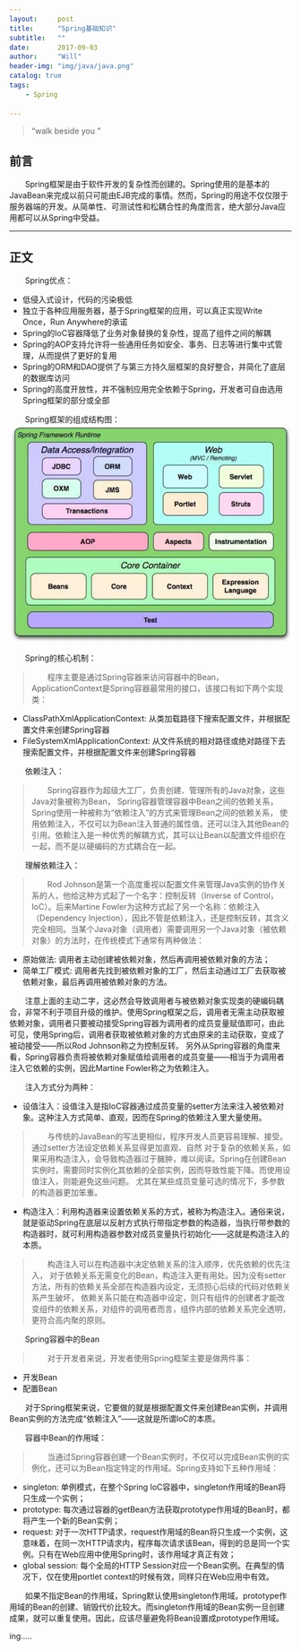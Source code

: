 ```yaml
---
layout:     post
title:      "Spring基础知识"
subtitle:   ""
date:       2017-09-03
author:     "Will"
header-img: "img/java/java.png"
catalog: true
tags:
    - Spring
    
---
```


> “walk beside you ”


## 前言

　　Spring框架是由于软件开发的复杂性而创建的。Spring使用的是基本的JavaBean来完成以前只可能由EJB完成的事情。然而，Spring的用途不仅仅限于服务器端的开发。从简单性、可测试性和松耦合性的角度而言，绝大部分Java应用都可以从Spring中受益。

---

## 正文

　　Spring优点：
   * 低侵入式设计，代码的污染极低
   * 独立于各种应用服务器，基于Spring框架的应用，可以真正实现Write Once，Run Anywhere的承诺
   * Spring的IoC容器降低了业务对象替换的复杂性，提高了组件之间的解耦
   * Spring的AOP支持允许将一些通用任务如安全、事务、日志等进行集中式管理，从而提供了更好的复用
   * Spring的ORM和DAO提供了与第三方持久层框架的良好整合，并简化了底层的数据库访问
   * Spring的高度开放性，并不强制应用完全依赖于Spring，开发者可自由选用Spring框架的部分或全部

　　Spring框架的组成结构图：![Spring框架的组成结构图](/img/spring/spring001.jpg)


　　Spring的核心机制：
>　　程序主要是通过Spring容器来访问容器中的Bean，ApplicationContext是Spring容器最常用的接口，该接口有如下两个实现类：
  * ClassPathXmlApplicationContext: 从类加载路径下搜索配置文件，并根据配置文件来创建Spring容器
  * FileSystemXmlApplicationContext: 从文件系统的相对路径或绝对路径下去搜索配置文件，并根据配置文件来创建Spring容器

　　依赖注入：
>　　Spring容器作为超级大工厂，负责创建、管理所有的Java对象，这些Java对象被称为Bean，
Spring容器管理容器中Bean之间的依赖关系，Spring使用一种被称为“依赖注入”的方式来管理Bean之间的依赖关系，
使用依赖注入，不仅可以为Bean注入普通的属性值，还可以注入其他Bean的引用。依赖注入是一种优秀的解耦方式，其可以让Bean以配置文件组织在一起，而不是以硬编码的方式耦合在一起。

　　理解依赖注入：

>　　Rod Johnson是第一个高度重视以配置文件来管理Java实例的协作关系的人，他给这种方式起了一个名字：控制反转（Inverse of Control，IoC）。后来Martine Fowler为这种方式起了另一个名称：依赖注入（Dependency Injection），因此不管是依赖注入，还是控制反转，其含义完全相同。当某个Java对象（调用者）需要调用另一个Java对象（被依赖对象）的方法时，在传统模式下通常有两种做法：
  * 原始做法: 调用者主动创建被依赖对象，然后再调用被依赖对象的方法；
  * 简单工厂模式: 调用者先找到被依赖对象的工厂，然后主动通过工厂去获取被依赖对象，最后再调用被依赖对象的方法。

　　注意上面的主动二字，这必然会导致调用者与被依赖对象实现类的硬编码耦合，非常不利于项目升级的维护。使用Spring框架之后，调用者无需主动获取被依赖对象，调用者只要被动接受Spring容器为调用者的成员变量赋值即可，由此可见，使用Spring后，调用者获取被依赖对象的方式由原来的主动获取，变成了被动接受——所以Rod Johnson称之为控制反转。
另外从Spring容器的角度来看，Spring容器负责将被依赖对象赋值给调用者的成员变量——相当于为调用者注入它依赖的实例，因此Martine Fowler称之为依赖注入。

　　注入方式分为两种：
  * 设值注入：设值注入是指IoC容器通过成员变量的setter方法来注入被依赖对象。这种注入方式简单、直观，因而在Spring的依赖注入里大量使用。
>　　与传统的JavaBean的写法更相似，程序开发人员更容易理解、接受。通过setter方法设定依赖关系显得更加直观、自然
对于复杂的依赖关系，如果采用构造注入，会导致构造器过于臃肿，难以阅读。Spring在创建Bean实例时，需要同时实例化其依赖的全部实例，因而导致性能下降。而使用设值注入，则能避免这些问题。
尤其在某些成员变量可选的情况下，多参数的构造器更加笨重。

  * 构造注入：利用构造器来设置依赖关系的方式，被称为构造注入。通俗来说，就是驱动Spring在底层以反射方式执行带指定参数的构造器，当执行带参数的构造器时，就可利用构造器参数对成员变量执行初始化——这就是构造注入的本质。
>　　构造注入可以在构造器中决定依赖关系的注入顺序，优先依赖的优先注入，
对于依赖关系无需变化的Bean，构造注入更有用处。因为没有setter方法，所有的依赖关系全部在构造器内设定，无须担心后续的代码对依赖关系产生破坏，
依赖关系只能在构造器中设定，则只有组件的创建者才能改变组件的依赖关系，对组件的调用者而言，组件内部的依赖关系完全透明，更符合高内聚的原则。


　　Spring容器中的Bean
>　　对于开发者来说，开发者使用Spring框架主要是做两件事：
  * 开发Bean
  * 配置Bean


　　对于Spring框架来说，它要做的就是根据配置文件来创建Bean实例，并调用Bean实例的方法完成“依赖注入”——这就是所谓IoC的本质。

　　容器中Bean的作用域：
>　　当通过Spring容器创建一个Bean实例时，不仅可以完成Bean实例的实例化，还可以为Bean指定特定的作用域。Spring支持如下五种作用域：
  * singleton: 单例模式，在整个Spring IoC容器中，singleton作用域的Bean将只生成一个实例；
  * prototype: 每次通过容器的getBean方法获取prototype作用域的Bean时，都将产生一个新的Bean实例；
  * request: 对于一次HTTP请求，request作用域的Bean将只生成一个实例，这意味着，在同一次HTTP请求内，程序每次请求该Bean，得到的总是同一个实例。只有在Web应用中使用Spring时，该作用域才真正有效；
  * global session: 每个全局的HTTP Session对应一个Bean实例。在典型的情况下，仅在使用portlet context的时候有效，同样只在Web应用中有效。

　　如果不指定Bean的作用域，Spring默认使用singleton作用域。prototype作用域的Bean的创建、销毁代价比较大。而singleton作用域的Bean实例一旦创建成果，就可以重复使用。因此，应该尽量避免将Bean设置成prototype作用域。

ing.....